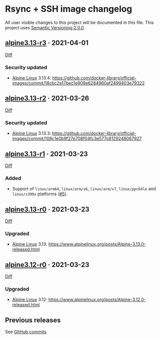 Rsync + SSH image changelog
===========================

All user visible changes to this project will be documented in this file. This project uses [Semantic Versioning 2.0.0].




## [alpine3.13-r3] · 2021-04-01
[alpine3.13-r3]: /../../tree/alpine3.13-r3

[Diff](/../../compare/alpine3.13-r2...alpine3.13-r3)

### Security updated

- [Alpine Linux] 3.13.4: <https://github.com/docker-library/official-images/commit/18cbc2e17bec1e909e6284960af2499403e79322>




## [alpine3.13-r2] · 2021-03-26
[alpine3.13-r2]: /../../tree/alpine3.13-r2

[Diff](/../../compare/alpine3.13-r1...alpine3.13-r2)

### Security updated

- [Alpine Linux] 3.13.3: <https://github.com/docker-library/official-images/commit/108c1e0b9f27e708f04fc3e577c6129248067927>




## [alpine3.13-r1] · 2021-03-23
[alpine3.13-r1]: /../../tree/alpine3.13-r1

[Diff](/../../compare/alpine3.13-r0...alpine3.13-r1)

### Added

- Support of `linux/arm64`, `linux/arm/v6`, `linux/arm/v7`, `linux/ppc64le` and `linux/s390x` platforms ([#5]).

[#5]: /../../issues/5




## [alpine3.13-r0] · 2021-03-23
[alpine3.13-r0]: /../../tree/alpine3.13-r0

[Diff](/../../compare/alpine3.12-r0...alpine3.13-r0)

### Upgraded

- [Alpine Linux] 3.13: <https://www.alpinelinux.org/posts/Alpine-3.13.0-released.html>




## [alpine3.12-r0] · 2021-03-23
[alpine3.12-r0]: /../../tree/alpine3.12-r0

[Diff](/../../compare/2d5305ba33f454deffc611c6d1e3bbe96a79926d...alpine3.12-r0)

### Upgraded

- [Alpine Linux] 3.12: <https://www.alpinelinux.org/posts/Alpine-3.12.0-released.html>




## Previous releases

See [GitHub commits](/../../commits?after=35378583693e110a17c5675bd563c590639bf4ea+0).





[Alpine Linux]: https://www.alpinelinux.org
[Semantic Versioning 2.0.0]: https://semver.org

